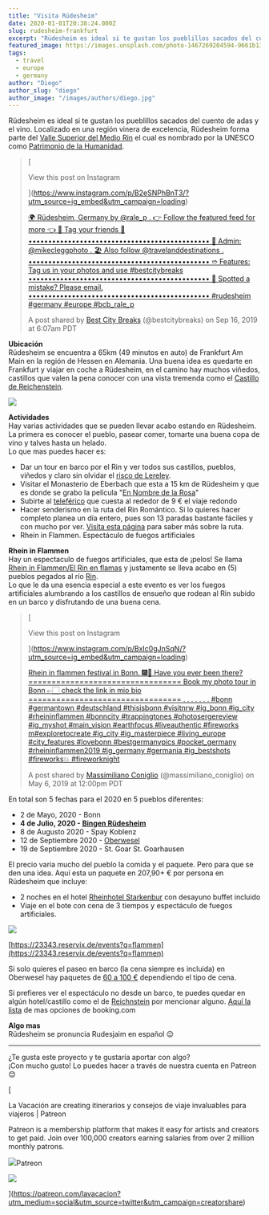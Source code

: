 ```yaml
---
title: "Visita Rüdesheim"
date: 2020-01-01T20:38:24.000Z
slug: rudesheim-frankfurt
excerpt: "Rüdesheim es ideal si te gustan los pueblillos sacados del cuento de adas y el vino. Localizado en una región vinera de excelencia, Rüdesheim forma parte del V..."
featured_image: https://images.unsplash.com/photo-1467269204594-9661b134dd2b?ixlib=rb-1.2.1&q=80&fm=jpg&crop=entropy&cs=tinysrgb&w=2000&fit=max&ixid=eyJhcHBfaWQiOjExNzczfQ
tags:
  - travel
  - europe
  - germany
author: "Diego"
author_slug: "diego"
author_image: "/images/authors/diego.jpg"
---
```


Rüdesheim es ideal si te gustan los pueblillos sacados del cuento de adas y el vino. Localizado en una región vinera de excelencia, Rüdesheim forma parte del [Valle Superior del Medio Rin](https://es.wikipedia.org/wiki/Valle_Superior_del_Medio_Rin) el cual es nombrado por la UNESCO como [Patrimonio de la Humanidad](https://es.wikipedia.org/wiki/Patrimonio_de_la_Humanidad).

> [
> 
> View this post on Instagram
> 
> ](https://www.instagram.com/p/B2eSNPhBnT3/?utm_source=ig_embed&utm_campaign=loading)
> 
> [🌍 Rüdesheim, Germany by @rale\_p . 👉 Follow the featured feed for more 👈 👥 Tag your friends 👥 •••••••••••••••••••••••••••••••••••••••••••••• 🔷 Admin: @mikecleggphoto . 🏖️ Also follow @travelanddestinations . •••••••••••••••••••••••••••••••••••••••••••••• ➱ Features: Tag us in your photos and use #bestcitybreaks •••••••••••••••••••••••••••••••••••••••••••••• 📧 Spotted a mistake? Please email. •••••••••••••••••••••••••••••••••••••••••••••• #rudesheim #germany #europe #bcb\_rale\_p](https://www.instagram.com/p/B2eSNPhBnT3/?utm_source=ig_embed&utm_campaign=loading)
> 
> A post shared by [Best City Breaks](https://www.instagram.com/bestcitybreaks/?utm_source=ig_embed&utm_campaign=loading) (@bestcitybreaks) on Sep 16, 2019 at 6:07am PDT

**Ubicación**  
Rüdesheim se encuentra a 65km (49 minutos en auto) de Frankfurt Am Main en la región de Hessen en Alemania. Una buena idea es quedarte en Frankfurt y viajar en coche a Rüdesheim, en el camino hay muchos viñedos, castillos que valen la pena conocer con una vista tremenda como el [Castillo de Reichenstein](https://www.burg-reichenstein.com/en/).

![](/images/Screenshot-2020-01-01-at-18.18.46.png)

**Actividades**  
Hay varias actividades que se pueden llevar acabo estando en Rüdesheim. La primera es conocer el pueblo, pasear comer, tomarte una buena copa de vino y talves hasta un helado.  
Lo que mas puedes hacer es:

*   Dar un tour en barco por el Rin y ver todos sus castillos, pueblos, viñedos y claro sin olvidar el [risco de Lereley](https://es.wikipedia.org/wiki/Lorelei).
*   Visitar el Monasterio de Eberbach que esta a 15 km de Rüdesheim y que es donde se grabo la película "[En Nombre de la Rosa](https://es.wikipedia.org/wiki/El_nombre_de_la_rosa)"
*   Subirte al [teleférico](https://www.seilbahn-ruedesheim.de/en/prices/) que cuesta al rededor de 9 € el viaje redondo
*   Hacer senderismo en la ruta del Rin Romántico. Si lo quieres hacer completo planea un día entero, pues son 13 paradas bastante fáciles y con mucho por ver. [Visita esta página](https://www.outdooractive.com/es/tours-de-senderismo/romantic-rhine/senderismo-en-romantic-rhine/1464281/) para saber más sobre la ruta.
*   Rhein in Flammen. Espectáculo de fuegos artificiales

**Rhein in Flammen**  
Hay un espectaculo de fuegos artificiales, que esta de ¡pelos! Se llama [Rhein in Flammen/El Rin en flamas](https://www.rhein-in-flammen.com/home-gb.html) y justamente se lleva acabo en (5) pueblos pegados al río [Rin](https://en.wikipedia.org/wiki/Rhine).  
Lo que le da una esencia especial a este evento es ver los fuegos artificiales alumbrando a los castillos de ensueño que rodean al Rin subido en un barco y disfrutando de una buena cena.

> [
> 
> View this post on Instagram
> 
> ](https://www.instagram.com/p/BxIc0gJnSqN/?utm_source=ig_embed&utm_campaign=loading)
> 
> [Rhein in flammen festival in Bonn. 🎆🎇 Have you ever been there? ================================= Book my photo tour in Bonn 👉🏻 check the link in mio bio ================================= . . . . . . . #bonn #germantown #deutschland #thisisbonn #visitnrw #ig\_bonn #ig\_city #rheininflammen #bonncity #trappingtones #photosergereview #ig\_myshot #main\_vision #earthfocus #liveauthentic #fireworks m#exploretocreate #ig\_city #ig\_masterpiece #living\_europe #city\_features #lovebonn #bestgermanypics #pocket\_germany #rheininflammen2019 #ig\_germany #germania #ig\_bestshots #fireworks💥 #fireworknight](https://www.instagram.com/p/BxIc0gJnSqN/?utm_source=ig_embed&utm_campaign=loading)
> 
> A post shared by [Massimiliano Coniglio](https://www.instagram.com/massimiliano_coniglio/?utm_source=ig_embed&utm_campaign=loading) (@massimiliano\_coniglio) on May 6, 2019 at 12:00pm PDT

En total son 5 fechas para el 2020 en 5 pueblos diferentes:  

*   2 de Mayo, 2020 - Bonn
*   **4 de Julio, 2020 - [Bingen Rüdesheim](https://23343.reservix.de/events?q=flammen)**
*   8 de Augusto 2020 - Spay Koblenz
*   12 de Septiembre 2020 - [Oberwesel](https://www.oberwesel.de/schiffstickets-rhein-in-flammen/)
*   19 de Septiembre 2020 - St. Goar St. Goarhausen

El precio varia mucho del pueblo la comida y el paquete. Pero para que se den una idea. Aquí esta un paquete en 207,90+ € por persona en Rüdesheim que incluye:

*   2 noches en el hotel [Rheinhotel Starkenbur](http://www.rheinhotel-starkenburger.de/indexeng.htm) con desayuno buffet incluido
*   Viaje en el bote con cena de 3 tiempos y espectáculo de fuegos artificiales.

![](/images/Screenshot-2020-01-01-at-20.19.42.png)

[https://23343.reservix.de/events?q=flammen](https://23343.reservix.de/events?q=flammen)

Si solo quieres el paseo en barco (la cena siempre es incluida) en Oberwesel hay paquetes de [60 a 100 €](https://www.oberwesel.de/schiffstickets-rhein-in-flammen/) dependiendo el tipo de cena.

Si prefieres ver el espectáculo no desde un barco, te puedes quedar en algún hotel/castillo como el de [Reichnstein](https://www.burg-reichenstein.com/en/) por mencionar alguno. [Aquí la lista](https://www.booking.com/hotel/de/burg-reichenstein.es.html?label=gen173nr-1FCAEoggI46AdIM1gEaDuIAQGYAQq4AQfIAQ3YAQHoAQH4AQuIAgGoAgO4AuXvs_AFwAIB;sid=512395ba13868e788d1706c8432b4594;dest_id=-1875640;dest_type=city;dist=0;group_adults=2;group_children=0;hapos=1;hpos=1;no_rooms=1;room1=A%2CA;sb_price_type=total;sr_order=popularity;srepoch=1577908230;srpvid=15178b8322f300cf;type=total;ucfs=1&#map_opened-hotel_header) de mas opciones de booking.com  
  
**Algo mas**  
Rüdesheim se pronuncia Rudesjaim en español 😉

* * *

¿Te gusta este proyecto y te gustaría aportar con algo?  
¡Con mucho gusto! Lo puedes hacer a través de nuestra cuenta en Patreon 😊

[

La Vacación are creating itinerarios y consejos de viaje invaluables para viajeros | Patreon

Patreon is a membership platform that makes it easy for artists and creators to get paid. Join over 100,000 creators earning salaries from over 2 million monthly patrons.

![](https://c5.patreon.com/external/favicon/apple-touch-icon.png?v=jw6AR4Rg74)Patreon

![](https://c10.patreonusercontent.com/3/eyJ3Ijo5NjB9/patreon-media/p/campaign/3308225/03cce792765d43b0931705ae173beefe/2.jpg?token-time=1571097600&token-hash=fpLYAo_gTw9W1SrqGUh2SP6YKCEZaUjBqdW0ftWQQjM%3D)

](https://patreon.com/lavacacion?utm_medium=social&utm_source=twitter&utm_campaign=creatorshare)